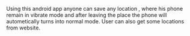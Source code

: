 Using this android app anyone can save any location , where his phone remain in vibrate mode and after leaving the place the phone will autometically turns into normal mode. User can also get some locations from website.
